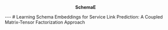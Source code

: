 <p align="center">
  <strong>SchemaE</strong>
</p>
---
# Learning Schema Embeddings for Service Link Prediction: A Coupled Matrix-Tensor Factorization Approach
